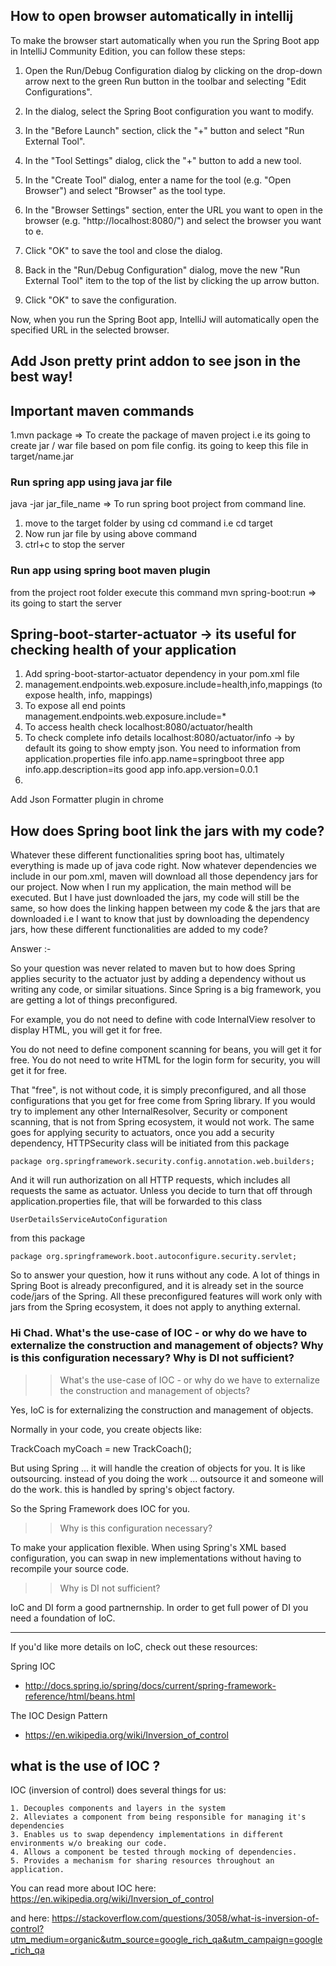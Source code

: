 

## How to open browser automatically in intellij

To make the browser start automatically when you run the Spring Boot app in IntelliJ Community Edition, you can follow these steps:

1. Open the Run/Debug Configuration dialog by clicking on the drop-down arrow next to the green Run button in the toolbar and selecting "Edit Configurations".

2. In the dialog, select the Spring Boot configuration you want to modify.

3. In the "Before Launch" section, click the "+" button and select "Run External Tool".

4. In the "Tool Settings" dialog, click the "+" button to add a new tool.

5. In the "Create Tool" dialog, enter a name for the tool (e.g. "Open Browser") and select "Browser" as the tool type.

6. In the "Browser Settings" section, enter the URL you want to open in the browser (e.g. "http://localhost:8080/") and select the browser you want to e.

7. Click "OK" to save the tool and close the dialog.

8. Back in the "Run/Debug Configuration" dialog, move the new "Run External Tool" item to the top of the list by clicking the up arrow button.

9. Click "OK" to save the configuration.

Now, when you run the Spring Boot app, IntelliJ will automatically open the specified URL in the selected browser.



## Add Json pretty print addon to see json in the best way!

## Important maven commands

1.mvn package => To create the package of maven project i.e its going to create jar / war file based on pom file config. its going to keep this file in target/name.jar

### Run spring app using java jar file 
  java -jar jar_file_name  => To run spring boot project from command line.
   1. move to the target folder by using cd command  i.e cd target
   2.  Now run jar file by using above command
   3.  ctrl+c to stop the server
 
 ### Run app using spring boot maven plugin 
from the project root folder execute this command
mvn spring-boot:run => its going to start the server



## Spring-boot-starter-actuator -> its useful for checking health of your application

1. Add spring-boot-startor-actuator dependency in your pom.xml file
2. management.endpoints.web.exposure.include=health,info,mappings (to expose health, info, mappings)
3. To expose all end points management.endpoints.web.exposure.include=*
4. To access health check localhost:8080/actuator/health
5. To check complete info details localhost:8080/actuator/info -> by default its going to show empty json.
   You need to information from application.properties file
   info.app.name=springboot three app
   info.app.description=its good app
   info.app.version=0.0.1
7. 
Add Json Formatter plugin in chrome


## How does Spring boot link the jars with my code?

Whatever these different functionalities spring boot has, ultimately everything is made up of java code right. Now whatever dependencies we include in our pom.xml, maven will download all those dependency jars for our project. Now when I  run my application, the main method will be executed. But I have just downloaded the jars, my code will still be the same, so how does the linking happen between my code & the jars that are downloaded i.e I want to know that just by downloading the dependency jars, how these different functionalities are added to my code?

Answer :-

So your question was never related to maven but to how does Spring applies security to the actuator just by adding a dependency without us writing any code, or similar situations.
Since Spring is a big framework, you are getting a lot of things preconfigured.

For example, you do not need to define with code InternalView resolver to display HTML, you will get it for free.

You do not need to define component scanning for beans, you will get it for free.
You do not need to write HTML for the login form for security, you will get it for free.

That "free", is not without code, it is simply preconfigured, and all those configurations that you get for free come from Spring library.
If you would try to implement any other InternalResolver, Security or component scanning, that is not from Spring ecosystem, it would not work.
The same goes for applying security to actuators, once you add a security dependency, HTTPSecurity class will be initiated from this package

    package org.springframework.security.config.annotation.web.builders;

And it will run authorization on all HTTP requests, which includes all requests the same as actuator.
Unless you decide to turn that off through application.properties file, that will be forwarded to this class

    UserDetailsServiceAutoConfiguration 

from this package

    package org.springframework.boot.autoconfigure.security.servlet;

So to answer your question, how it runs without any code.
A lot of things in Spring Boot is already preconfigured, and it is already set in the source code/jars of the Spring.
All these preconfigured features will work only with jars from the Spring ecosystem, it does not apply to anything external.

### Hi Chad. What's the use-case of IOC - or why do we have to externalize the construction and management of objects? Why is this configuration necessary? Why is DI not sufficient?

>> What's the use-case of IOC - or why do we have to externalize the construction and management of objects?

Yes, IoC is for externalizing the construction and management of objects.

Normally in your code, you create objects like:

TrackCoach myCoach = new TrackCoach();

But using Spring ... it will handle the creation of objects for you. It is like outsourcing. instead of you doing the work ... outsource it and someone will do the work. this is handled by spring's object factory.

So the Spring Framework does IOC for you.

>> Why is this configuration necessary?

To make your application flexible. When using Spring's XML based configuration, you can swap in new implementations without having to recompile your source code.

>> Why is DI not sufficient?

IoC and DI form a good partnernship. In order to get full power of DI you need a foundation of IoC.

---

If you'd like more details on IoC, check out these resources:

Spring IOC

- http://docs.spring.io/spring/docs/current/spring-framework-reference/html/beans.html

The IOC Design Pattern

- https://en.wikipedia.org/wiki/Inversion_of_control


## what is the use of IOC ?
 IOC (inversion of control) does several things for us:

    1. Decouples components and layers in the system
    2. Alleviates a component from being responsible for managing it's dependencies
    3. Enables us to swap dependency implementations in different environments w/o breaking our code.
    4. Allows a component be tested through mocking of dependencies.
    5. Provides a mechanism for sharing resources throughout an application.


You can read more about IOC here: https://en.wikipedia.org/wiki/Inversion_of_control

and here: https://stackoverflow.com/questions/3058/what-is-inversion-of-control?utm_medium=organic&utm_source=google_rich_qa&utm_campaign=google_rich_qa
